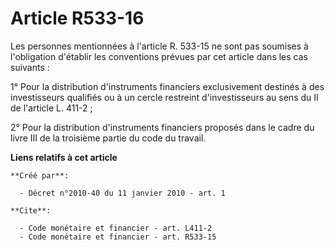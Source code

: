 # Article R533-16

Les personnes mentionnées à l'article R. 533-15 ne sont pas soumises à l'obligation d'établir les conventions prévues par cet
article dans les cas suivants : 

1° Pour la distribution d'instruments financiers exclusivement destinés à des investisseurs qualifiés ou à un cercle
restreint d'investisseurs au sens du II de l'article L. 411-2 ; 

2° Pour la distribution d'instruments financiers proposés dans le cadre du livre III de la troisième partie du code du
travail.

**Liens relatifs à cet article**

	**Créé par**:

	  - Décret n°2010-40 du 11 janvier 2010 - art. 1

	**Cite**:

	  - Code monétaire et financier - art. L411-2
	  - Code monétaire et financier - art. R533-15
